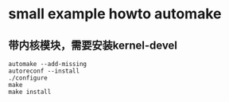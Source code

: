 # small example howto automake

## 带内核模块，需要安装kernel-devel

    automake --add-missing
    autoreconf --install
    ./configure
    make
    make install
